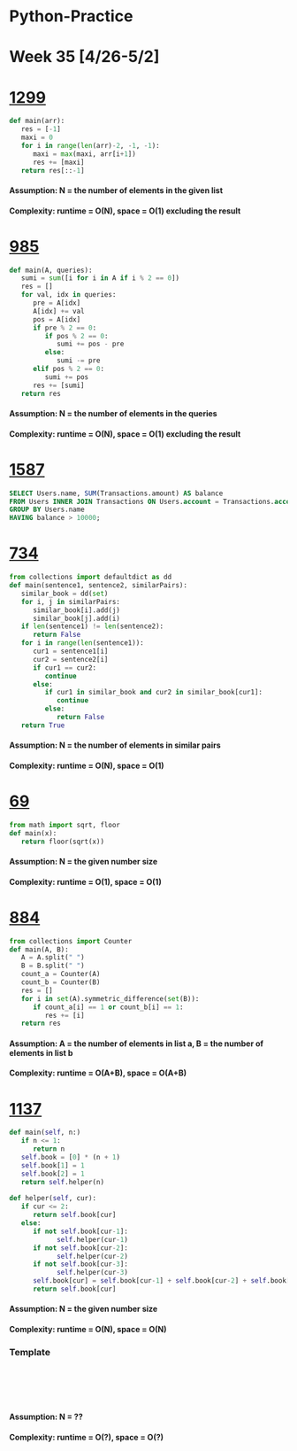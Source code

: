 # Python-Practice

# Week 35 [4/26-5/2]

# [1299](https://leetcode.com/problems/replace-elements-with-greatest-element-on-right-side/)
```python
def main(arr):
   res = [-1]
   maxi = 0
   for i in range(len(arr)-2, -1, -1):
      maxi = max(maxi, arr[i+1])
      res += [maxi]
   return res[::-1]
```
#### Assumption: N = the number of elements in the given list
#### Complexity: runtime = O(N), space = O(1) excluding the result

# [985](https://leetcode.com/problems/sum-of-even-numbers-after-queries/)
```python
def main(A, queries):
   sumi = sum([i for i in A if i % 2 == 0])
   res = []
   for val, idx in queries:
      pre = A[idx]
      A[idx] += val
      pos = A[idx]
      if pre % 2 == 0:
         if pos % 2 == 0:
            sumi += pos - pre
         else:
            sumi -= pre
      elif pos % 2 == 0:
         sumi += pos
      res += [sumi]
   return res
```
#### Assumption: N = the number of elements in the queries
#### Complexity: runtime = O(N), space = O(1) excluding the result

# [1587](https://leetcode.com/problems/bank-account-summary-ii/)
```sql
SELECT Users.name, SUM(Transactions.amount) AS balance
FROM Users INNER JOIN Transactions ON Users.account = Transactions.account
GROUP BY Users.name
HAVING balance > 10000;
```

# [734](https://leetcode.com/problems/sentence-similarity/)
```python
from collections import defaultdict as dd
def main(sentence1, sentence2, similarPairs):
   similar_book = dd(set)
   for i, j in similarPairs:
      similar_book[i].add(j)
      similar_book[j].add(i)
   if len(sentence1) != len(sentence2):
      return False
   for i in range(len(sentence1)):
      cur1 = sentence1[i]
      cur2 = sentence2[i]
      if cur1 == cur2:
         continue
      else:
         if cur1 in similar_book and cur2 in similar_book[cur1]:
            continue
         else:
            return False
   return True
```
#### Assumption: N = the number of elements in similar pairs
#### Complexity: runtime = O(N), space = O(1)

# [69](https://leetcode.com/problems/sqrtx/)
```python
from math import sqrt, floor
def main(x):
   return floor(sqrt(x))
```
#### Assumption: N = the given number size
#### Complexity: runtime = O(1), space = O(1)

# [884](https://leetcode.com/problems/uncommon-words-from-two-sentences/)
```python
from collections import Counter
def main(A, B):
   A = A.split(" ")
   B = B.split(" ")
   count_a = Counter(A)
   count_b = Counter(B)
   res = []
   for i in set(A).symmetric_difference(set(B)):
      if count_a[i] == 1 or count_b[i] == 1:
         res += [i]
   return res
```
#### Assumption: A = the number of elements in list a, B = the number of elements in list b
#### Complexity: runtime = O(A+B), space = O(A+B)

# [1137](https://leetcode.com/problems/n-th-tribonacci-number/)
```python
def main(self, n:)
   if n <= 1:
      return n
   self.book = [0] * (n + 1)
   self.book[1] = 1
   self.book[2] = 1
   return self.helper(n) 
   
def helper(self, cur):
   if cur <= 2:
      return self.book[cur]
   else:
      if not self.book[cur-1]:
            self.helper(cur-1)
      if not self.book[cur-2]:
            self.helper(cur-2)
      if not self.book[cur-3]:
            self.helper(cur-3)
      self.book[cur] = self.book[cur-1] + self.book[cur-2] + self.book[cur-3]
      return self.book[cur]
```
#### Assumption: N = the given number size
#### Complexity: runtime = O(N), space = O(N)

### Template
# []()
```sql
```

# []()
```python
```
#### Assumption: N = ??
#### Complexity: runtime = O(?), space = O(?)
